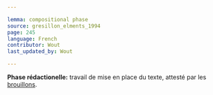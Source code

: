 ```yaml
---

lemma: compositional phase
source: gresillon_elments_1994
page: 245
language: French
contributor: Wout
last_updated_by: Wout

---
```


**Phase rédactionelle:** travail de mise en place du texte, attesté par les [brouillons](draft.html).
